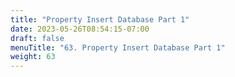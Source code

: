 ```yaml
---
title: "Property Insert Database Part 1"
date: 2023-05-26T08:54:15-07:00
draft: false
menuTitle: "63. Property Insert Database Part 1"
weight: 63
---
```


